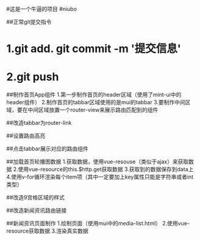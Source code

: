 #这是一个牛逼的项目
#niubo

##正常git提交指令
# 1.git add.  git commit -m '提交信息'
# 2.git push


##制作首页App组件
1.第一步制作首页的header区域（使用了mint-ui中的header组件）
2.制作首页的tabbar区域使用的是mui的tabbar
3.要制作中间区域，要在中间区域放置一个router-view来展示路由匹配到的组件


##改造tabbar为router-link

##设置路由高亮

##点击tabbar展示对应的路由组件


##加载首页轮播图数据
1.获取数据，使用vue-resouse（类似于ajax）来获取数据
2.使用vue-resource的this.$http.get获取数据
3.获取到的数据保存到data上
4.使用v-for循环渲染每个item项（其中一定要加上key属性只能是字符串或者int类型）



##改造9宫格区域的样式


##改造新闻资讯路由链接

##新闻资讯页面制作
1.绘制页面（使用mui中的media-list.html）
2.使用vue-resource获取数据
3.渲染真实数据